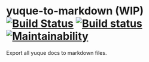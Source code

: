 # yuque-to-markdown (WIP) [![Build Status](https://travis-ci.org/Frederick-S/yuque-to-markdown.svg?branch=main)](https://travis-ci.org/Frederick-S/yuque-to-markdown) [![Build status](https://ci.appveyor.com/api/projects/status/c6ue2k296gygngcj/branch/main?svg=true)](https://ci.appveyor.com/project/Frederick-S/yuque-to-markdown/branch/main) [![Maintainability](https://api.codeclimate.com/v1/badges/99125785da1db6f6662d/maintainability)](https://codeclimate.com/github/Frederick-S/yuque-to-markdown/maintainability)
Export all yuque docs to markdown files.
